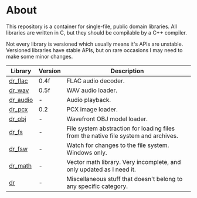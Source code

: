 # About
This repository is a container for single-file, public domain libraries. All libraries are
written in C, but they should be compilable by a C++ compiler.

Not every library is versioned which usually means it's APIs are unstable. Versioned libraries
have stable APIs, but on rare occasions I may need to make some minor changes.

Library                                         | Version | Description
----------------------------------------------- | ------- | -----------
[dr_flac](dr_flac.h)                            | 0.4f    | FLAC audio decoder.
[dr_wav](dr_wav.h)                              | 0.5f    | WAV audio loader.
[dr_audio](dr_audio.h)                          | -       | Audio playback.
[dr_pcx](dr_pcx.h)                              | 0.2     | PCX image loader.
[dr_obj](dr_obj.h)                              | -       | Wavefront OBJ model loader.
[dr_fs](dr_fs.h)                                | -       | File system abstraction for loading files from the native file system and archives.
[dr_fsw](dr_fsw.h)                              | -       | Watch for changes to the file system. Windows only.
[dr_math](dr_math.h)                            | -       | Vector math library. Very incomplete, and only updated as I need it.
[dr](dr.h)                                      | -       | Miscellaneous stuff that doesn't belong to any specific category.
